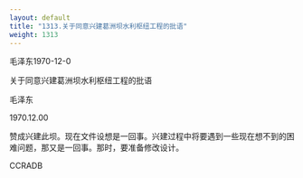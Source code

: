 ```yaml
---
layout: default
title: "1313.关于同意兴建葛洲坝水利枢纽工程的批语"
weight: 1313
---
```


毛泽东1970-12-0

关于同意兴建葛洲坝水利枢纽工程的批语

毛泽东

1970.12.00

赞成兴建此坝。现在文件设想是一回事。兴建过程中将要遇到一些现在想不到的困难问题，那又是一回事。那时，要准备修改设计。

CCRADB

